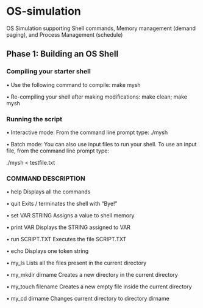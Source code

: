 # OS-simulation
OS Simulation supporting Shell commands, Memory management (demand paging), and Process Management (schedule)

## Phase 1: Building an OS Shell

### Compiling your starter shell

• Use the following command to compile: make mysh

• Re-compiling your shell after making modifications: make clean; make mysh


### Running the script

• Interactive mode: From the command line prompt type: ./mysh

• Batch mode: You can also use input files to run your shell. To use an input file, from the command line prompt type:

./mysh < testfile.txt


### COMMAND DESCRIPTION

• help Displays all the commands

• quit Exits / terminates the shell with “Bye!”

• set VAR STRING Assigns a value to shell memory

• print VAR Displays the STRING assigned to VAR

• run SCRIPT.TXT Executes the file SCRIPT.TXT

• echo Displays one token string

• my_ls Lists all the files present in the current directory

• my_mkdir dirname Creates a new directory in the current directory

• my_touch filename Creates a new empty file inside the current directory

• my_cd dirname Changes current directory to directory dirname


